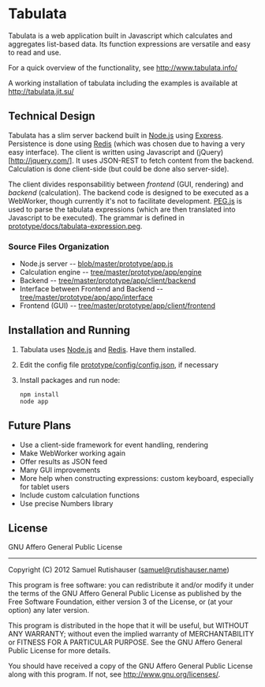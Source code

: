 # Tabulata

Tabulata is a web application built in Javascript which calculates and aggregates list-based data. Its function expressions are versatile and easy to read and use.

For a quick overview of the functionality, see http://www.tabulata.info/

A working installation of tabulata including the examples is available at http://tabulata.jit.su/

## Technical Design

Tabulata has a slim server backend built in [Node.js](http://nodejs.org/) using [Express](http://expressjs.com/). Persistence is done using [Redis](http://redis.io/) (which was chosen due to having a very easy interface). The client is written using Javascript and (jQuery)[http://jquery.com/]. It uses JSON-REST to fetch content from the backend. Calculation is done client-side (but could be done also server-side). 

The client divides responsabilitiy between *frontend* (GUI, rendering) and *backend* (calculation). The backend code is designed to be executed as a WebWorker, though currently it's not to facilitate development. [PEG.js](http://pegjs.majda.cz/) is used to parse the tabulata expressions (which are then translated into Javascript to be executed). The grammar is defined in <a href="blob/master/prototype/docs/tabulata-expression.peg">prototype/docs/tabulata-expression.peg</a>.

### Source Files Organization

+ Node.js server -- <a href="blob/master/prototype/app.js">blob/master/prototype/app.js</a>
+ Calculation engine -- <a href="tree/master/prototype/app/engine">tree/master/prototype/app/engine</a>
+ Backend -- <a href="tree/master/prototype/app/client/backend">tree/master/prototype/app/client/backend</a>
+ Interface between Frontend and Backend -- <a href="tree/master/prototype/app/app/interface">tree/master/prototype/app/app/interface</a>
+ Frontend (GUI) -- <a href="tree/master/prototype/app/client/frontend">tree/master/prototype/app/client/frontend</a>


## Installation and Running

1. Tabulata uses [Node.js](http://nodejs.org/) and [Redis](http://redis.io/). Have them installed.
1. Edit the config file <a href="blob/master/prototype/config/config.json">prototype/config/config.json</a>, if necessary
1. Install packages and run node:

   ```
   npm install
   node app
   ```

## Future Plans

+ Use a client-side framework for event handling, rendering
+ Make WebWorker working again
+ Offer results as JSON feed
+ Many GUI improvements
+ More help when constructing expressions: custom keyboard, especially for tablet users
+ Include custom calculation functions
+ Use precise Numbers library

## License

GNU Affero General Public License

----------------

Copyright (C) 2012 Samuel Rutishauser (samuel@rutishauser.name)

This program is free software: you can redistribute it and/or modify
it under the terms of the GNU Affero General Public License as
published by the Free Software Foundation, either version 3 of the
License, or (at your option) any later version.

This program is distributed in the hope that it will be useful,
but WITHOUT ANY WARRANTY; without even the implied warranty of
MERCHANTABILITY or FITNESS FOR A PARTICULAR PURPOSE.  See the
GNU Affero General Public License for more details.

You should have received a copy of the GNU Affero General Public License
along with this program.  If not, see <http://www.gnu.org/licenses/>.
